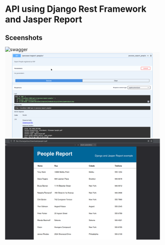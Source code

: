 # API using Django Rest Framework and Jasper Report

## Sceenshots

![swagger](/screenshots/swagger.png)
![export_people](screenshots/export_people.png)
![people_report](screenshots/people_report.png)